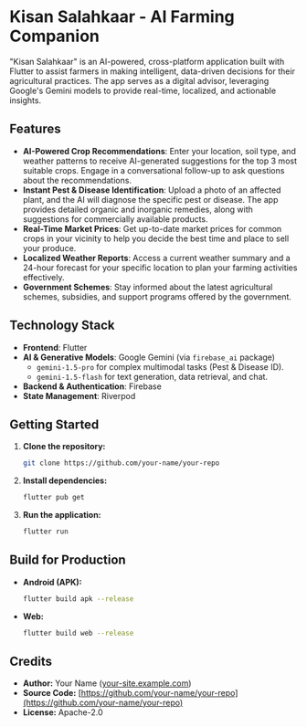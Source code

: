 # Kisan Salahkaar - AI Farming Companion

"Kisan Salahkaar" is an AI-powered, cross-platform application built with Flutter to assist farmers in making intelligent, data-driven decisions for their agricultural practices. The app serves as a digital advisor, leveraging Google's Gemini models to provide real-time, localized, and actionable insights.

## Features

*   **AI-Powered Crop Recommendations**: Enter your location, soil type, and weather patterns to receive AI-generated suggestions for the top 3 most suitable crops. Engage in a conversational follow-up to ask questions about the recommendations.
*   **Instant Pest & Disease Identification**: Upload a photo of an affected plant, and the AI will diagnose the specific pest or disease. The app provides detailed organic and inorganic remedies, along with suggestions for commercially available products.
*   **Real-Time Market Prices**: Get up-to-date market prices for common crops in your vicinity to help you decide the best time and place to sell your produce.
*   **Localized Weather Reports**: Access a current weather summary and a 24-hour forecast for your specific location to plan your farming activities effectively.
*   **Government Schemes**: Stay informed about the latest agricultural schemes, subsidies, and support programs offered by the government.

## Technology Stack

*   **Frontend**: Flutter
*   **AI & Generative Models**: Google Gemini (via `firebase_ai` package)
    *   `gemini-1.5-pro` for complex multimodal tasks (Pest & Disease ID).
    *   `gemini-1.5-flash` for text generation, data retrieval, and chat.
*   **Backend & Authentication**: Firebase
*   **State Management**: Riverpod

## Getting Started

1.  **Clone the repository:**
    ```bash
    git clone https://github.com/your-name/your-repo
    ```
2.  **Install dependencies:**
    ```bash
    flutter pub get
    ```
3.  **Run the application:**
    ```bash
    flutter run
    ```

## Build for Production

*   **Android (APK):**
    ```bash
    flutter build apk --release
    ```
*   **Web:**
    ```bash
    flutter build web --release
    ```

## Credits

*   **Author:** Your Name ([your-site.example.com](https://your-site.example.com))
*   **Source Code:** [https://github.com/your-name/your-repo](https://github.com/your-name/your-repo)
*   **License:** Apache-2.0
